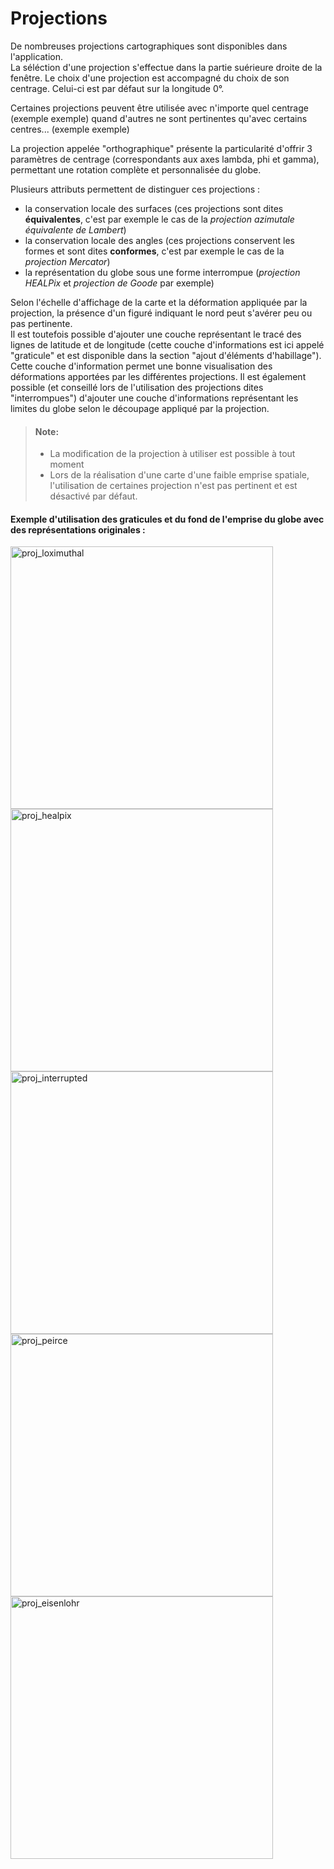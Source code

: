 # Projections

De nombreuses projections cartographiques sont disponibles dans l'application.   
La séléction d'une projection s'effectue dans la partie suérieure droite de la fenêtre. Le choix d'une projection est accompagné du choix de son centrage.
Celui-ci est par défaut sur la longitude 0°.

Certaines projections peuvent être utilisée avec n'importe quel centrage (exemple exemple) quand d'autres ne sont pertinentes qu'avec certains centres... (exemple exemple)

La projection appelée "orthographique" présente la particularité d'offrir 3 paramètres de centrage (correspondants aux axes lambda, phi et gamma), permettant une rotation complète et personnalisée du globe.

Plusieurs attributs permettent de distinguer ces projections :
- la conservation locale des surfaces (ces projections sont dites **équivalentes**, c'est par exemple le cas de la *projection azimutale équivalente de Lambert*)
- la conservation locale des angles (ces projections conservent les formes et sont dites **conformes**, c'est par exemple le cas de la *projection Mercator*)
- la représentation du globe sous une forme interrompue (*projection HEALPix* et *projection de Goode* par exemple)

Selon l'échelle d'affichage de la carte et la déformation appliquée par la projection, la présence d'un figuré indiquant le nord peut s'avérer peu ou pas pertinente.  
Il est toutefois possible d'ajouter une couche représentant le tracé des lignes de latitude et de longitude (cette couche d'informations est ici appelé "graticule" et est disponible dans la section "ajout d'éléments d'habillage"). Cette couche d'information permet une bonne visualisation des déformations apportées par les différentes projections.
Il est également possible (et conseillé lors de l'utilisation des projections dites "interrompues") d'ajouter une couche d'informations représentant les limites du globe selon le découpage appliqué par la projection.

> #### Note:
> - La modification de la projection à utiliser est possible à tout moment
> - Lors de la réalisation d'une carte d'une faible emprise spatiale, l'utilisation de certaines projection n'est pas pertinent et est désactivé par défaut.

#### Exemple d'utilisation des graticules et du fond de l'emprise du globe avec des représentations originales :

<img src="/img/proj_loximuthal.png" alt="proj_loximuthal" style="width: 420px;"/>
<img src="/img/proj_healpix.png" alt="proj_healpix" style="width: 420px;"/>
<img src="/img/proj_interrupted.png" alt="proj_interrupted" style="width: 420px;"/>
<img src="/img/proj_peirce.png" alt="proj_peirce" style="width: 420px;"/>
<img src="/img/proj_eisenlohr.png" alt="proj_eisenlohr" style="width: 420px;"/>
